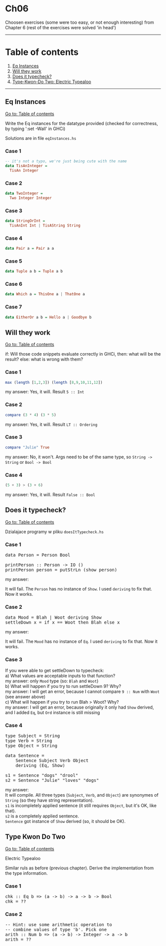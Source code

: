 # Ch06

Choosen exercises (some were too easy, or not enough interesting) from Chapter 6 (rest of the exercises were solved 'in head')

---

# Table of contents

1. [Eq Instances](#eq-instances)
2. [Will they work](#will-they-work)
3. [Does it typecheck?](#does-it-typecheck)
4. [Type-Kwon-Do Two: Electric Typealoo](#type-kwon-do-two)

---

## Eq Instances

[Go to: Table of contents](#table-of-contents)

Write the Eq instances for the datatype provided
(checked for correctness, by typing ':set -Wall' in GHCi)

Solutions are in file `eqInstances.hs`

### Case 1

```haskell
-- it's not a typo, we're just being cute with the name
data TisAnInteger =
  TisAn Integer
```

### Case 2

```haskell
data TwoInteger =
  Two Integer Integer
```

### Case 3

```haskell
data StringOrInt =
  TisAnInt Int | TisAString String
```

### Case 4

```haskell
data Pair a = Pair a a
```

### Case 5

```haskell
data Tuple a b = Tuple a b
```

### Case 6

```haskell
data Which a = ThisOne a | ThatOne a
```

### Case 7

```haskell
data EitherOr a b = Hello a | Goodbye b
```

## Will they work

[Go to: Table of contents](#table-of-contents)

if: Will those code snippets evaluate correctly in GHCi,
then: what will be the result?
else: what is wrong with them?

### Case 1

```haskell
max (length [1,2,3]) (length [8,9,10,11,12])
```

my answer: Yes, it will. Result `5 :: Int`

### Case 2

```haskell
compare (3 * 4) (3 * 5)
```

my answer: Yes, it will. Result `LT :: Ordering`

### Case 3

```haskell
compare "Julie" True
```

my answer: No, it won't. Args need to be of the same type, so `String -> String` or `Bool -> Bool`

### Case 4

```haskell
(5 + 3) > (3 + 6)
```

my answer: Yes, it will. Result `False :: Bool`

## Does it typecheck?

[Go to: Table of contents](#table-of-contents)

Dzialajace programy w pliku `doesItTypecheck.hs`

### Case 1

<pre>
data Person = Person Bool

printPerson :: Person -> IO ()
printPerson person = putStrLn (show person)
</pre>

my answer:

It will fail. The `Person` has no instance of `Show`.
I used `deriving` to fix that. Now it works.

### Case 2

<pre>
data Mood = Blah | Woot deriving Show
settleDown x = if x == Woot then Blah else x
</pre>

my answer:

It will fail. The `Mood` has no instance of `Eq`.
I used `deriving` to fix that. Now it works.

### Case 3

If you were able to get settleDown to typecheck:<br>
a) What values are acceptable inputs to that function?<br>
my answer: only `Mood` type (so: `Blah` and `Woot`)<br>
b) What will happen if you try to run settleDown 9? Why?<br>
my answer: I will get an error, because I cannot compare `9 :: Num` with `Woot` (see answer above)<br>
c) What will happen if you try to run Blah > Woot? Why?<br>
my answer: I will get an error, because originally it only had `Show` derived, and I added `Eq`, but `Ord` instance is still missing<br>

### Case 4

<pre>
type Subject = String
type Verb = String
type Object = String

data Sentence =
	Sentence Subject Verb Object
	deriving (Eq, Show)

s1 = Sentence "dogs" "drool"
s2 = Sentence "Julie" "loves" "dogs"
</pre>

my answer:<br>
It will compile. All three types (`Subject`, `Verb`, and `Object`) are synonymes of `String` (so they have string representation).<br>
`s1` is incompletely applied sentence (it still requires `Object`, but it's OK, like that).<br>
`s2` is a completely applied sentence.<br>
`Sentence` got instance of `Show` derived (so, it should be OK).

## Type Kwon Do Two

[Go to: Table of contents](#table-of-contents)

Electric Typealoo

Similar ruls as before (previous chapter). Derive the implementation from the type information.

### Case 1

<pre>
chk :: Eq b => (a -> b) -> a -> b -> Bool
chk = ??
</pre>

### Case 2

<pre>
-- Hint: use some arithmetic operation to
-- combine values of type 'b'. Pick one
arith :: Num b => (a -> b) -> Integer -> a -> b
arith = ??
</pre>
